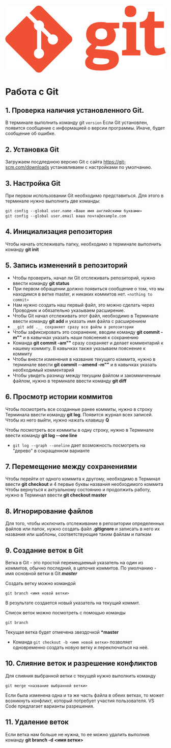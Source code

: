 ![logo](Git-Logo-1788C.png)

# Работа с Git

## 1. Проверка наличия установленного Git.
В терминале выполнить команду git `version`
Если Git установлен, появится сообщение с информацией о версии программы.
Иначе, будет сообщение об ошибке.

## 2. Установка Git
Загружаем посдледнюю версию Git c сайта https://git-scm.com/downloads устанавливаем с настройками по умолчанию.

## 3. Настройка Git
При первом использовании Git необходимо представиться. Для этого в терминале нужно выполнить две команды: 
```
git config --global user.name «Ваше имя английскими буквами» 
git config --global user.email ваша почта@example.com 
```

## 4. Инициализация репозитория
Чтобы начать отслеживать папку, необходимо в терминале выполнить команду **git init**

## 5. Запись изменений в репозиторий 
* Чтобы проверить, начал ли Git отслеживать репозиторий, нужно ввести команду __git status__
* При первом обращении должно появиться сообщение о том, что мы находимся в ветке master, и никаких коммитов нет.  `«nothing to commit»`
* Нам нужно создать наш первый файл, это можно сделать через Проводник и обязательно указываем расширение.
* Чтобы Git начал отслеживать этот файл, необходимо в Терминале ввести команду 
__git add__ и указать имя файла с расширением
* `__git add .__ сохраняет сразу все файлы в репозитории`
* Чтобы зафиксировать это сохранение, вводим команду  __git commit -m""__ и в кавычках указать наши пояснения к сохранению
* Команда __git commit -am""__ сразу сохраняет и делает комментарий к нашему коммиту. В кавычках также указываем пояснение к коммиту
* Чтобы внести изменения в название текущего коммита, нужно в терминале ввести __git commit --amend -m""__ и в кавычках указать необходимый комментарий
*  Чтобы увидеть разницу между текущим файлом и закоммиченным файлом, нужно в терминале ввести команду __git diff__

## 6. Просмотр истории коммитов 
Чтобы посмотреть все созданные ранее коммиты, нужно в строку Терминала ввести команду __git log__. Появится журнал всех записей. Чтобы из него выйти, нужно нажать клавишу __Q__

Чтобы посмотреть все коммиты в одну строку, нужно в Терминале ввести команду __git log --one line__

* `git log --graph --oneline` дает возможность посмотреть на "дерево" в сокращенном варианте

## 7. Перемещение между сохранениями 
Чтобы перейти от одного коммита к другому, необходимо в Терминал ввести __git checkout__ и 4 первые буквы названия необходимого коммита
Чтобы вернуться к актуальному состоянию и продолжить работу, нужно в Терминал ввести __git checkout master__

## 8. Игнорирование файлов
Для того, чтобы исключить отслеживание в репозитории определенных файлов или папок, нужно создать файл **.gitignore**
и записать в него их названия или шаблоны, соответствующие таким файлам и папкам

## 9. Создание веток в Git
Ветка в Git - это простой перемещаемый указатель на один из коммитов, обычно последний, в цепочке коммитов.
По умолчанию - имя основной ветки в Git **_master_**

Создать ветку можно командой 
```
git branch <имя новой ветки>
```
В результате создается новый указатель на текущий коммит.

Список веток можно посмотреть с помощью команды 
``` 
git branch
```
Текущая ветка будет отмечена звездочкой **\*master**

* Команда  `git checkout -b <имя новой ветки>` позволяет одновременно создать новую ветку и переключиться на неё.

## 10. Слияние веток и разрешение конфликтов

Для слияния выбранной ветки с текущей нужно выполнить команду
```
git merge <название выбранной ветки>
```
Если была изменена одна и та же часть файла в обеих ветках, то может возникнуть конфликт, который потребует участия пользователя. VS Code предлагает варианты разрешения.

## 11. Удаление веток
Если ветка нам больше не нужна, то ее можно удалить выполнив команду **git branch -d <имя ветки>**


